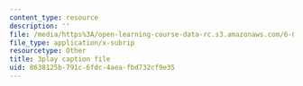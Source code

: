 ```yaml
---
content_type: resource
description: ''
file: /media/https%3A/open-learning-course-data-rc.s3.amazonaws.com/6-00-introduction-to-computer-science-and-programming-fall-2008/8638125b791c6fdc4aeafbd732cf9e35_Pij6J0HsYFA.srt
file_type: application/x-subrip
resourcetype: Other
title: 3play caption file
uid: 8638125b-791c-6fdc-4aea-fbd732cf9e35
---
```

